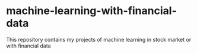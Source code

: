 # machine-learning-with-financial-data
This repository contains my projects of machine learning in stock market or with financial data

